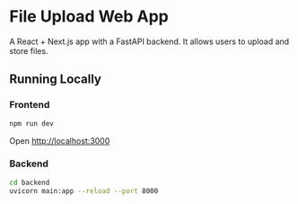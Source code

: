 # File Upload Web App

A React + Next.js app with a FastAPI backend. It allows users to upload and store files.

## Running Locally

### Frontend
```bash
npm run dev
```
Open [http://localhost:3000](http://localhost:3000)

### Backend
```bash
cd backend
uvicorn main:app --reload --port 8000
```
